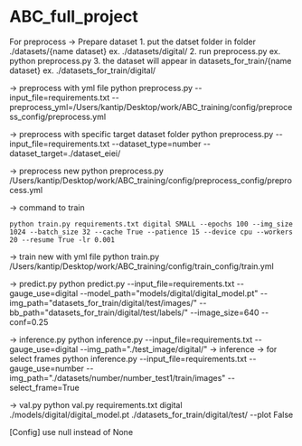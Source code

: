 # ABC_full_project

For preprocess
-> Prepare dataset 1. put the datset folder in folder ./datasets/{name dataset}
ex. ./datasets/digital/ 2. run preprocess.py
ex. python preprocess.py 3. the dataset will appear in datasets_for_train/{name dataset}
ex. ./datasets_for_train/digital/


-> preprocess with yml file
    python preprocess.py --input_file=requirements.txt --preprocess_yml=/Users/kantip/Desktop/work/ABC_training/config/preprocess_config/preprocess.yml

-> preprocess with specific target dataset folder
    python preprocess.py --input_file=requirements.txt --dataset_type=number --dataset_target=./dataset_eiei/

-> preprocess new
    python preprocess.py /Users/kantip/Desktop/work/ABC_training/config/preprocess_config/preprocess.yml

-> command to train

    python train.py requirements.txt digital SMALL --epochs 100 --img_size 1024 --batch_size 32 --cache True --patience 15 --device cpu --workers 20 --resume True -lr 0.001

-> train new with yml file
python train.py /Users/kantip/Desktop/work/ABC_training/config/train_config/train.yml

-> predict.py
python predict.py --input_file=requirements.txt --gauge_use=digital --model_path="models/digital/digital_model.pt" --img_path="datasets_for_train/digital/test/images/" --bb_path="datasets_for_train/digital/test/labels/" --image_size=640 --conf=0.25

-> inference.py
python inference.py --input_file=requirements.txt --gauge_use=digital --img_path="./test_image/digital/" 
-> inference -> for select frames
python inference.py --input_file=requirements.txt --gauge_use=number --img_path="./datasets/number/number_test1/train/images" --select_frame=True   

-> val.py
python val.py requirements.txt digital ./models/digital/digital_model.pt ./datasets_for_train/digital/test/ --plot False


[Config]
use null instead of None
